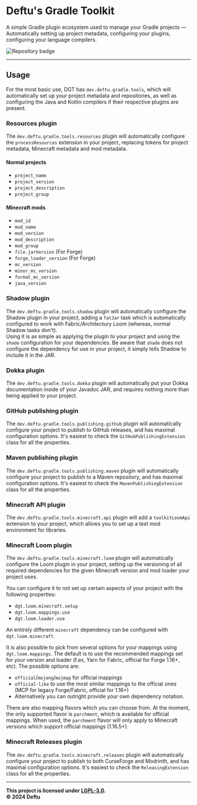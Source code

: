# Deftu's Gradle Toolkit
A simple Gradle plugin ecosystem used to manage your Gradle projects — Automatically setting up project metadata, configuring your plugins, configuring your language compilers.

![Repository badge](https://maven.deftu.dev/api/badge/latest/releases/dev/deftu/gradle/gradle-toolkit?color=c33f3f&name=Gradle+Toolkit)

---

## Usage
For the most basic use, DGT has `dev.deftu.gradle.tools`, which will automatically set up your project metadata and repositories, as well as configuring the Java and Kotlin compilers if their respective plugins are present.

### Resources plugin
The `dev.deftu.gradle.tools.resources` plugin will automatically configure the `processResources` extension in your project, replacing tokens for project metadata, Minecraft metadata and mod metadata.

#### Normal projects
- `project_name`
- `project_version`
- `project_description`
- `project_group`

#### Minecraft mods
- `mod_id`
- `mod_name`
- `mod_version`
- `mod_description`
- `mod_group`
- `file.jarVersion` (For Forge)
- `forge_loader_version` (For Forge)
- `mc_version`
- `minor_mc_version`
- `format_mc_version`
- `java_version`

### Shadow plugin
The `dev.deftu.gradle.tools.shadow` plugin will automatically configure the Shadow plugin in your project, adding a `fatJar` task which is automatically configured to work with Fabric/Architectury Loom (whereas, normal Shadow tasks don't).  
Using it is as simple as applying the plugin to your project and using the `shade` configuration for your dependencies. Be aware that `shade` does not configure the dependency for use in your project, it simply tells Shadow to include it in the JAR.

### Dokka plugin
The `dev.deftu.gradle.tools.dokka` plugin will automatically put your Dokka documentation inside of your Javadoc JAR, and requires nothing more than being applied to your project.

### GitHub publishing plugin
The `dev.deftu.gradle.tools.publishing.github` plugin will automatically configure your project to publish to GitHub releases, and has maximal configuration options. It's easiest to check the `GitHubPublishingExtension` class for all the properties.

### Maven publishing plugin
The `dev.deftu.gradle.tools.publishing.maven` plugin will automatically configure your project to publish to a Maven repository, and has maximal configuration options. It's easiest to check the `MavenPublishingExtension` class for all the properties.

### Minecraft API plugin
The `dev.deftu.gradle.tools.minecraft.api` plugin will add a `toolkitLoomApi` extension to your project, which allows you to set up a test mod environment for libraries.

### Minecraft Loom plugin
The `dev.deftu.gradle.tools.minecraft.loom` plugin will automatically configure the Loom plugin in your project, setting up the versioning of all required dependencies for the given Minecraft version and mod loader your project uses.

You can configure it to not set up certain aspects of your project with the following properties:
- `dgt.loom.minecraft.setup`
- `dgt.loom.mappings.use`
- `dgt.loom.loader.use`

An entirely different `minecraft` dependency can be configured with `dgt.loom.minecraft`.

It is also possible to pick from several options for your mappings using `dgt.loom.mappings`. The default is to use the recommended mappings set for your version and loader (f.ex, Yarn for Fabric, official for Forge 1.16+, etc). The possible options are:
- `official`/`mojang`/`mojmap` for official mappings
- `official-like` to use the most similar mappings to the official ones (MCP for legacy Forge/Fabric, official for 1.16+)
- Alternatively you can outright provide your own dependency notation.

There are also mapping flavors which you can choose from. At the moment, the only supported flavor is `parchment`, which is available for official mappings. When used, the `parchment` flavor will only apply to Minecraft versions which support official mappings (1.16.5+).

### Minecraft Releases plugin
The `dev.deftu.gradle.tools.minecraft.releases` plugin will automatically configure your project to publish to both CurseForge and Modrinth, and has maximal configuration options. It's easiest to check the `ReleasingExtension` class for all the properties.

---

**This project is licensed under [LGPL-3.0][lgpl3].**\
**&copy; 2024 Deftu**

[lgpl3]: https://www.gnu.org/licenses/lgpl-3.0.en.html
